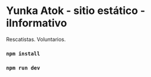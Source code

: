 # Yunka Atok - sitio estático - iInformativo
Rescatistas.
Voluntarios.

### `npm install`
### `npm run dev`